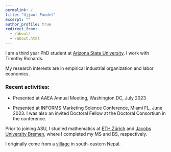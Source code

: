 ```yaml
---
permalink: /
title: "Ujjwol Paudel"
excerpt: ""
author_profile: true
redirect_from: 
  - /about/
  - /about.html
---
```


I am a third year PhD student at [Arizona State University](https://wpcarey.asu.edu). I work with Timothy Richards.

My research interests are in empirical industrial organization and labor economics. 

### Recent activities: 

* Presented at AAEA Annual Meeting, Washington DC, July 2023

* Presented at INFORMS Marketing Science Conference, Miami FL, June 2023. I was also an invited Doctoral Fellow at the Doctoral Consortium in the conference. 

Prior to joining ASU, I studied mathematics at [ETH Zürich](https://math.ethz.ch) and [Jacobs University Bremen](http://math.jacobs-university.de), where I completed my MS and BS, respectively. 

I originally come from a [village](https://en.wikipedia.org/wiki/Budhabare,_Jhapa) in south-eastern Nepal. 
